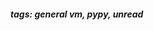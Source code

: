 <!-- Please prefix the notes with the date as in [22/12/2020] -->

##### tags: general vm, pypy, unread